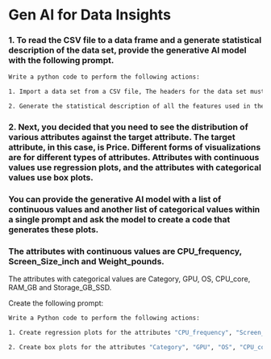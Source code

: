 # Gen AI for Data Insights

### 1. To read the CSV file to a data frame and a generate statistical description of the data set, provide the generative AI model with the following prompt.

```bash
Write a python code to perform the following actions: 

1. Import a data set from a CSV file, The headers for the data set must be in the first row of the CSV file.

2. Generate the statistical description of all the features used in the data set. Include "object" data types as well.
```
### 2. Next, you decided that you need to see the distribution of various attributes against the target attribute. The target attribute, in this case, is Price. Different forms of visualizations are for different types of attributes. Attributes with continuous values use regression plots, and the attributes with categorical values use box plots.

### You can provide the generative AI model with a list of continuous values and another list of categorical values within a single prompt and ask the model to create a code that generates these plots.

### The attributes with continuous values are CPU_frequency, Screen_Size_inch and Weight_pounds.
The attributes with categorical values are Category, GPU, OS, CPU_core, RAM_GB and Storage_GB_SSD.

Create the following prompt:

```bash
Write a Python code to perform the following actions:

1. Create regression plots for the attributes "CPU_frequency", "Screen_Size_inch" and "Weight_pounds" against "Price".

2. Create box plots for the attributes "Category", "GPU", "OS", "CPU_core", "RAM_GB" and "Storage_GB_SSD" against the attribute "Price".
```
### 

```bash

```
### 

```bash

```
### 

```bash

```
### 

```bash

```
### 

```bash

```
### 

```bash

```
### 

```bash

```
### 

```bash

```
### 

```bash

```
### 

```bash

```
### 

```bash

```
### 

```bash

```
